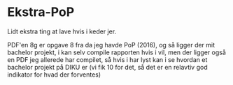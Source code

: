 # Ekstra-PoP
Lidt ekstra ting at lave hvis i keder jer.

PDF'en 8g er opgave 8 fra da jeg havde PoP (2016), og så ligger der mit bachelor projekt, i kan selv compile rapporten hvis i vil, men der ligger også en PDF jeg allerede har compilet, så hvis i har lyst kan i se hvordan et bachelor projekt på DIKU er (vi fik 10 for det, så det er en relavtiv god indikator for hvad der forventes)
